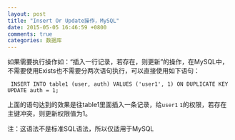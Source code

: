```yaml
---
layout: post
title: "Insert Or Update操作，MySQL"
date: 2015-05-05 16:46:59 +0800
comments: true
categories: 数据库
---
```



如果需要执行操作如：“插入一行记录，若存在，则更新”的操作，在MySQL中，不需要使用Exists也不需要分两次语句执行，可以直接使用如下语句：

     INSERT INTO table1 (user, auth) VALUES ('user1', 1) ON DUPLICATE KEY UPDATE auth = 1;

上面的语句达到的效果是往table1里面插入一条记录，给`user1` `1`的权限，若存在主键冲突，则更新权限值为1。

注：这语法不是标准SQL语法，所以仅适用于MySQL



